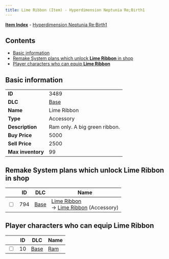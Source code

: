 ```yaml
---
title: Lime Ribbon (Item) - Hyperdimension Neptunia Re;Birth1
---
```


[**Item Index**](/neptunia/rb1/item/index.html) - [Hyperdimension Neptunia Re;Birth1](/neptunia/rb1)

## Contents

- [Basic information](#basic-information)
- [Remake System plans which unlock **Lime Ribbon** in shop](#remake-system-plans-which-unlock-lime-ribbon-in-shop)
- [Player characters who can equip **Lime Ribbon**](#player-characters-who-can-equip-lime-ribbon)

## Basic information

|   |   |
| -- | -- |
| **ID** | 3489 |
| **DLC** | [Base](/neptunia/rb1/dlc/1-base.html) |
| **Name** | Lime Ribbon |
| **Type** | Accessory |
| **Description** | Ram only. A big green ribbon. |
| **Buy Price** | 5000 |
| **Sell Price** | 2500 |
| **Max inventory** | 99 |


## Remake System plans which unlock **Lime Ribbon** in shop

|    | ID | DLC | Name |
| -- | -- | --- | ---- |
| <input type="checkbox" id="rb1-remake-1-794" class="trackbox" /> | 794 | [Base](/neptunia/rb1/dlc/1-base.html) | [Lime Ribbon](/neptunia/rb1/remake/1-794-lime-ribbon.html)<br /> → [Lime Ribbon](/neptunia/rb1/item/1-3489-lime-ribbon.html) (Accessory) |


## Player characters who can equip **Lime Ribbon**

|    | ID | DLC | Name |
| -- | -- | --- | ---- |
| <input type="checkbox" id="rb1-player-1-10" class="trackbox" /> | 10 | [Base](/neptunia/rb1/dlc/1-base.html) | [Ram](/neptunia/rb1/player/1-10-ram.html) |
